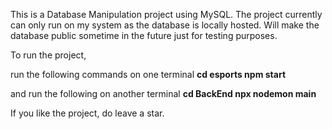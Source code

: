 This is a Database Manipulation project using MySQL. 
The project currently can only run on my system as the database is locally hosted. 
Will make the database public sometime in the future just for testing purposes.

To run the project,

run the following commands on one terminal
**cd esports
npm start**

and run the following on another terminal
**cd BackEnd
npx nodemon main**

If you like the project, do leave a star.
